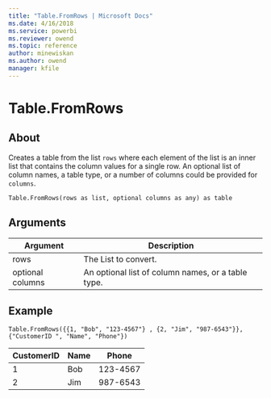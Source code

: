```yaml
---
title: "Table.FromRows | Microsoft Docs"
ms.date: 4/16/2018
ms.service: powerbi
ms.reviewer: owend
ms.topic: reference
author: minewiskan
ms.author: owend
manager: kfile
---
```

# Table.FromRows
## About  
Creates a table from the list <code>rows</code> where each element of the list is an inner list that contains the column values for a single row. An optional list of column names, a table type, or a number of columns could be provided for <code>columns</code>.
  
  
```  
Table.FromRows(rows as list, optional columns as any) as table  
```  
  
## Arguments  
  
|Argument|Description|  
|------------|---------------|  
|rows|The List to convert.|  
|optional columns|An optional list of column names, or a table type.|  
  
## <a name="__goback"></a>Example  
  
```  
Table.FromRows({{1, "Bob", "123-4567"} , {2, "Jim", "987-6543"}}, {"CustomerID ", "Name", "Phone"})  
```  
  
|CustomerID|Name|Phone|  
|--------------|--------|---------|  
|1|Bob|123-4567|  
|2|Jim|987-6543|  
  
